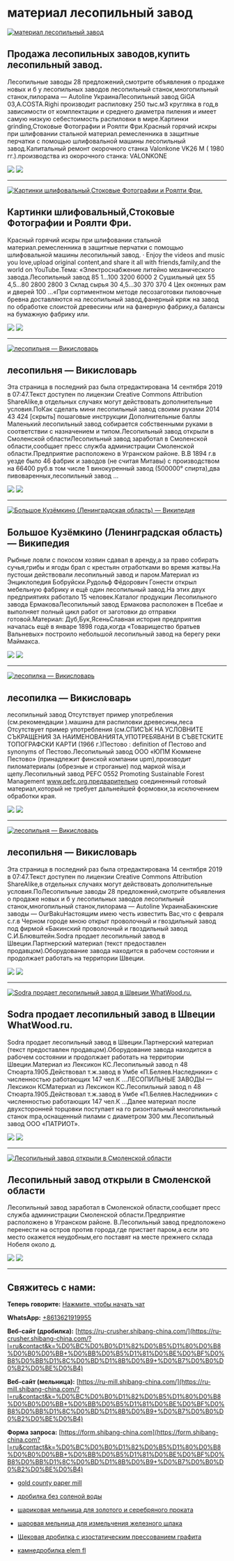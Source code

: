 # материал лесопильный завод

<a href="https://swt.shibang-china.com/?l=ru&img&k=%D0%BC%D0%B0%D1%82%D0%B5%D1%80%D0%B8%D0%B0%D0%BB+%D0%BB%D0%B5%D1%81%D0%BE%D0%BF%D0%B8%D0%BB%D1%8C%D0%BD%D1%8B%D0%B9+%D0%B7%D0%B0%D0%B2%D0%BE%D0%B4" target="_blank">![материал лесопильный завод](http://static.shibang-china.com/all-800x300/490.jpg)</a>

## Продажа лесопильных заводов,купить лесопильный завод.
Лесопильные заводы 28 предложений,смотрите объявления о продаже новых и б у лесопильных заводов лесопильный станок,многопильный станок,пилорама — Autoline УкраинаЛесопильный завод GiGA 03,A.COSTA.Righi производит распиловку 250 тыс.м3 кругляка в год,в зависимости от комплектации и среднего диаметра пиления и имеет самую низкую себестоимость распиловки в мире.Картинки grinding,Стоковые Фотографии и Роялти Фри.Красный горячий искры при шлифовании стальной материал.ремесленника в защитные перчатки с помощью шлифовальной машины лесопильный завод.Капитальный ремонт окорочного станка Valonkone VK26 M ( 1980 гг.).производства из окорочного станка: VALONKONE


<a href="https://whatsapp.shibangsoft.com/WhatsApp.php" target="_blank" title="WhatsApp">![](http://static.shibang-china.com/icon/whatsapp.png)</a> <a href="https://swt.shibang-china.com/?l=ru&icon&k=%D0%BC%D0%B0%D1%82%D0%B5%D1%80%D0%B8%D0%B0%D0%BB+%D0%BB%D0%B5%D1%81%D0%BE%D0%BF%D0%B8%D0%BB%D1%8C%D0%BD%D1%8B%D0%B9+%D0%B7%D0%B0%D0%B2%D0%BE%D0%B4" target="_blank">![](http://static.shibang-china.com/icon/chat-ru.png)</a>

---

<a href="https://swt.shibang-china.com/?l=ru&img&k=%D0%BC%D0%B0%D1%82%D0%B5%D1%80%D0%B8%D0%B0%D0%BB+%D0%BB%D0%B5%D1%81%D0%BE%D0%BF%D0%B8%D0%BB%D1%8C%D0%BD%D1%8B%D0%B9+%D0%B7%D0%B0%D0%B2%D0%BE%D0%B4" target="_blank">![Картинки шлифовальный,Стоковые Фотографии и Роялти Фри.](http://static.shibang-china.com/all-800x300/226.jpg)</a>

## Картинки шлифовальный,Стоковые Фотографии и Роялти Фри.
Красный горячий искры при шлифовании стальной материал.ремесленника в защитные перчатки с помощью шлифовальной машины лесопильный завод.&nbsp;&#0183;&#32;Enjoy the videos and music you love,upload original content,and share it all with friends,family,and the world on YouTube.Тема: &#171;Электроснабжение литейно механического завода.Лесопильный завод 85 1…100 3200 6000 2 Сушильный цех 55 4,5…80 2800 2800 3 Склад сырья 30 4,5…30 370 370 4 Цех оконных рам и дверей 100 …&#171;При сортиментном методе лесозаготовки пиловочные бревна доставляются на лесопильный завод,фанерный кряж на завод по обработке слоистой древесины или на фанерную фабрику,а балансы на бумажную фабрику или.


<a href="https://whatsapp.shibangsoft.com/WhatsApp.php" target="_blank" title="WhatsApp">![](http://static.shibang-china.com/icon/whatsapp.png)</a> <a href="https://swt.shibang-china.com/?l=ru&icon&k=%D0%BC%D0%B0%D1%82%D0%B5%D1%80%D0%B8%D0%B0%D0%BB+%D0%BB%D0%B5%D1%81%D0%BE%D0%BF%D0%B8%D0%BB%D1%8C%D0%BD%D1%8B%D0%B9+%D0%B7%D0%B0%D0%B2%D0%BE%D0%B4" target="_blank">![](http://static.shibang-china.com/icon/chat-ru.png)</a>

---

<a href="https://swt.shibang-china.com/?l=ru&img&k=%D0%BC%D0%B0%D1%82%D0%B5%D1%80%D0%B8%D0%B0%D0%BB+%D0%BB%D0%B5%D1%81%D0%BE%D0%BF%D0%B8%D0%BB%D1%8C%D0%BD%D1%8B%D0%B9+%D0%B7%D0%B0%D0%B2%D0%BE%D0%B4" target="_blank">![лесопильня — Викисловарь](http://static.shibang-china.com/all-800x300/1368.jpg)</a>

## лесопильня — Викисловарь
Эта страница в последний раз была отредактирована 14 сентября 2019 в 07:47.Текст доступен по лицензии Creative Commons Attribution ShareAlike,в отдельных случаях могут действовать дополнительные условия.ПоКак сделать мини лесопильный завод своими руками 2014 43 424 [скрыть] пошаговые инструкции Дополнительные баллы Маленький лесопильный завод собирается собственными руками в соответствии с назначением и типом.Лесопильный завод открыли в Смоленской областиЛесопильный завод заработал в Смоленской области,сообщает пресс служба администрации Смоленской области.Предприятие расположено в Угранском районе. В.В 1894 г.в уезде было 46 фабрик и заводов (не считая Митавы) с производством на 66400 руб.в том числе 1 винокуренный завод (500000&#176; спирта),два пивоваренных,лесопильный завод …


<a href="https://whatsapp.shibangsoft.com/WhatsApp.php" target="_blank" title="WhatsApp">![](http://static.shibang-china.com/icon/whatsapp.png)</a> <a href="https://swt.shibang-china.com/?l=ru&icon&k=%D0%BC%D0%B0%D1%82%D0%B5%D1%80%D0%B8%D0%B0%D0%BB+%D0%BB%D0%B5%D1%81%D0%BE%D0%BF%D0%B8%D0%BB%D1%8C%D0%BD%D1%8B%D0%B9+%D0%B7%D0%B0%D0%B2%D0%BE%D0%B4" target="_blank">![](http://static.shibang-china.com/icon/chat-ru.png)</a>

---

<a href="https://swt.shibang-china.com/?l=ru&img&k=%D0%BC%D0%B0%D1%82%D0%B5%D1%80%D0%B8%D0%B0%D0%BB+%D0%BB%D0%B5%D1%81%D0%BE%D0%BF%D0%B8%D0%BB%D1%8C%D0%BD%D1%8B%D0%B9+%D0%B7%D0%B0%D0%B2%D0%BE%D0%B4" target="_blank">![Большое Кузёмкино (Ленинградская область) — Википедия](http://static.shibang-china.com/all-800x300/1140.jpg)</a>

## Большое Кузёмкино (Ленинградская область) — Википедия
Рыбные ловли с покосом хозяин сдавал в аренду,а за право собирать сучья,грибы и ягоды брал с крестьян отработками во время жатвы.На пустоши действовали лесопильный завод и паром.Материал из Энциклопедия Бобруйски.Рудольф Фёдорович Гонести открыл мебельную фабрику и ещё один лесопильный завод.На этих двух предприятиях работало 15 человек.Каталог продукции Лесопильного завода ЕрмаковаЛесопильный завод Ермакова расположен в Псебае и выполняет полный цикл работ от заготовки до отправки готовой.Материал: Дуб,Бук,ЯсеньСлавная история предприятия началась ещё в январе 1898 года,когда &#171;Товарищество братьев Вальневых&#187; построило небольшой лесопильный завод на берегу реки Маймакса.


<a href="https://whatsapp.shibangsoft.com/WhatsApp.php" target="_blank" title="WhatsApp">![](http://static.shibang-china.com/icon/whatsapp.png)</a> <a href="https://swt.shibang-china.com/?l=ru&icon&k=%D0%BC%D0%B0%D1%82%D0%B5%D1%80%D0%B8%D0%B0%D0%BB+%D0%BB%D0%B5%D1%81%D0%BE%D0%BF%D0%B8%D0%BB%D1%8C%D0%BD%D1%8B%D0%B9+%D0%B7%D0%B0%D0%B2%D0%BE%D0%B4" target="_blank">![](http://static.shibang-china.com/icon/chat-ru.png)</a>

---

<a href="https://swt.shibang-china.com/?l=ru&img&k=%D0%BC%D0%B0%D1%82%D0%B5%D1%80%D0%B8%D0%B0%D0%BB+%D0%BB%D0%B5%D1%81%D0%BE%D0%BF%D0%B8%D0%BB%D1%8C%D0%BD%D1%8B%D0%B9+%D0%B7%D0%B0%D0%B2%D0%BE%D0%B4" target="_blank">![лесопилка — Викисловарь](http://static.shibang-china.com/all-800x300/1338.jpg)</a>

## лесопилка — Викисловарь
лесопильный завод Отсутствует пример употребления (см.рекомендации ).машина для распиловки древесины,леса Отсутствует пример употребления (см.СПИСЪК НА УСЛОВНИТЕ СЪКРАЩЕНИЯ ЗА НАИМЕНОВАНИЯТА,УПОТРЕБЯВАНИ В СЪВЕТСКИТЕ ТОПОГРАФСКИ КАРТИ (1966 г.)Пестово : definition of Пестово and synonyms of Пестово.Лесопильный завод ООО &#171;ЮПМ Кюммене Пестово&#187; (принадлежит финской компании upm),производит пиломатериалы (обрезные и строганые) под маркой wisa,и щепу.Лесопильный завод PEFC 0552 Promoting Sustainable Forest Management www.pefc.org.предварительно соединенный готовый материал,который не требует дальнейшей формовки,за исключением обработки края.


<a href="https://whatsapp.shibangsoft.com/WhatsApp.php" target="_blank" title="WhatsApp">![](http://static.shibang-china.com/icon/whatsapp.png)</a> <a href="https://swt.shibang-china.com/?l=ru&icon&k=%D0%BC%D0%B0%D1%82%D0%B5%D1%80%D0%B8%D0%B0%D0%BB+%D0%BB%D0%B5%D1%81%D0%BE%D0%BF%D0%B8%D0%BB%D1%8C%D0%BD%D1%8B%D0%B9+%D0%B7%D0%B0%D0%B2%D0%BE%D0%B4" target="_blank">![](http://static.shibang-china.com/icon/chat-ru.png)</a>

---

<a href="https://swt.shibang-china.com/?l=ru&img&k=%D0%BC%D0%B0%D1%82%D0%B5%D1%80%D0%B8%D0%B0%D0%BB+%D0%BB%D0%B5%D1%81%D0%BE%D0%BF%D0%B8%D0%BB%D1%8C%D0%BD%D1%8B%D0%B9+%D0%B7%D0%B0%D0%B2%D0%BE%D0%B4" target="_blank">![лесопильня — Викисловарь](http://static.shibang-china.com/all-800x300/1354.jpg)</a>

## лесопильня — Викисловарь
Эта страница в последний раз была отредактирована 14 сентября 2019 в 07:47.Текст доступен по лицензии Creative Commons Attribution ShareAlike,в отдельных случаях могут действовать дополнительные условия.ПоЛесопильные заводы 28 предложений,смотрите объявления о продаже новых и б у лесопильных заводов лесопильный станок,многопильный станок,пилорама — Autoline УкраинаБакинские заводы — OurBakuНастоящим имею честь известить Вас,что с февраля с.г.в Черном городе мною открыт проволочный и гвоздильный завод под фирмой &#171;Бакинский проволочный и гвоздильный завод С.И.Блювштейн.Sodra продает лесопильный завод в Швеции.Партнерский материал (текст предоставлен продавцом).Оборудование завода находится в рабочем состоянии и продолжает работать на территории Швеции.


<a href="https://whatsapp.shibangsoft.com/WhatsApp.php" target="_blank" title="WhatsApp">![](http://static.shibang-china.com/icon/whatsapp.png)</a> <a href="https://swt.shibang-china.com/?l=ru&icon&k=%D0%BC%D0%B0%D1%82%D0%B5%D1%80%D0%B8%D0%B0%D0%BB+%D0%BB%D0%B5%D1%81%D0%BE%D0%BF%D0%B8%D0%BB%D1%8C%D0%BD%D1%8B%D0%B9+%D0%B7%D0%B0%D0%B2%D0%BE%D0%B4" target="_blank">![](http://static.shibang-china.com/icon/chat-ru.png)</a>

---

<a href="https://swt.shibang-china.com/?l=ru&img&k=%D0%BC%D0%B0%D1%82%D0%B5%D1%80%D0%B8%D0%B0%D0%BB+%D0%BB%D0%B5%D1%81%D0%BE%D0%BF%D0%B8%D0%BB%D1%8C%D0%BD%D1%8B%D0%B9+%D0%B7%D0%B0%D0%B2%D0%BE%D0%B4" target="_blank">![Sodra продает лесопильный завод в Швеции WhatWood.ru.](http://static.shibang-china.com/all-800x300/40.jpg)</a>

## Sodra продает лесопильный завод в Швеции WhatWood.ru.
Sodra продает лесопильный завод в Швеции.Партнерский материал (текст предоставлен продавцом).Оборудование завода находится в рабочем состоянии и продолжает работать на территории Швеции.Материал из Лексикон КС.Лесопильный завод n 48 Стюарта.1905.Действовал т.ж.завод в Умбе &#171;П.Беляев.Наследники&#187; с численностью работающих 147 чел.К …ЛЕСОПИЛЬНЫЕ ЗАВОДЫ — Лексикон КСМатериал из Лексикон КС.Лесопильный завод n 48 Стюарта.1905.Действовал т.ж.завод в Умбе &#171;П.Беляев.Наследники&#187; с численностью работающих 147 чел.К …Далее материал после двухсторонней торцовки поступает на го ризонтальный многопильный станок mpa,оснащенный пилами с диаметром 300 мм.Лесопильный завод ООО &#171;ПАТРИОТ&#187;.


<a href="https://whatsapp.shibangsoft.com/WhatsApp.php" target="_blank" title="WhatsApp">![](http://static.shibang-china.com/icon/whatsapp.png)</a> <a href="https://swt.shibang-china.com/?l=ru&icon&k=%D0%BC%D0%B0%D1%82%D0%B5%D1%80%D0%B8%D0%B0%D0%BB+%D0%BB%D0%B5%D1%81%D0%BE%D0%BF%D0%B8%D0%BB%D1%8C%D0%BD%D1%8B%D0%B9+%D0%B7%D0%B0%D0%B2%D0%BE%D0%B4" target="_blank">![](http://static.shibang-china.com/icon/chat-ru.png)</a>

---

<a href="https://swt.shibang-china.com/?l=ru&img&k=%D0%BC%D0%B0%D1%82%D0%B5%D1%80%D0%B8%D0%B0%D0%BB+%D0%BB%D0%B5%D1%81%D0%BE%D0%BF%D0%B8%D0%BB%D1%8C%D0%BD%D1%8B%D0%B9+%D0%B7%D0%B0%D0%B2%D0%BE%D0%B4" target="_blank">![Лесопильный завод открыли в Смоленской области](http://static.shibang-china.com/all-800x300/333.jpg)</a>

## Лесопильный завод открыли в Смоленской области
Лесопильный завод заработал в Смоленской области,сообщает пресс служба администрации Смоленской области.Предприятие расположено в Угранском районе. В.Лесопильный завод предположено перенести на остров против города,где пристает паром,а если это место окажется неудобным,его поставят на месте прежнего склада Нобеля около д.

<a href="https://whatsapp.shibangsoft.com/WhatsApp.php" target="_blank" title="WhatsApp">![](http://static.shibang-china.com/icon/whatsapp.png)</a> <a href="https://swt.shibang-china.com/?l=ru&icon&k=%D0%BC%D0%B0%D1%82%D0%B5%D1%80%D0%B8%D0%B0%D0%BB+%D0%BB%D0%B5%D1%81%D0%BE%D0%BF%D0%B8%D0%BB%D1%8C%D0%BD%D1%8B%D0%B9+%D0%B7%D0%B0%D0%B2%D0%BE%D0%B4" target="_blank">![](http://static.shibang-china.com/icon/chat-ru.png)</a>

---
## Свяжитесь с нами:

**Теперь говорите:** [Нажмите, чтобы начать чат](https://swt.shibang-china.com?l=ru&contact&k=%D0%BC%D0%B0%D1%82%D0%B5%D1%80%D0%B8%D0%B0%D0%BB+%D0%BB%D0%B5%D1%81%D0%BE%D0%BF%D0%B8%D0%BB%D1%8C%D0%BD%D1%8B%D0%B9+%D0%B7%D0%B0%D0%B2%D0%BE%D0%B4)

**WhatsApp:**  [+8613621919955](https://whatsapp.shibangsoft.com/WhatsApp.php)

**Веб-сайт (дробилка):** [https://ru-crusher.shibang-china.com/](https://ru-crusher.shibang-china.com/?l=ru&contact&k=%D0%BC%D0%B0%D1%82%D0%B5%D1%80%D0%B8%D0%B0%D0%BB+%D0%BB%D0%B5%D1%81%D0%BE%D0%BF%D0%B8%D0%BB%D1%8C%D0%BD%D1%8B%D0%B9+%D0%B7%D0%B0%D0%B2%D0%BE%D0%B4)

**Веб-сайт (мельница):** [https://ru-mill.shibang-china.com/](https://ru-mill.shibang-china.com/?l=ru&contact&k=%D0%BC%D0%B0%D1%82%D0%B5%D1%80%D0%B8%D0%B0%D0%BB+%D0%BB%D0%B5%D1%81%D0%BE%D0%BF%D0%B8%D0%BB%D1%8C%D0%BD%D1%8B%D0%B9+%D0%B7%D0%B0%D0%B2%D0%BE%D0%B4)

**Форма запроса:** [https://form.shibang-china.com](https://form.shibang-china.com?l=ru&contact&k=%D0%BC%D0%B0%D1%82%D0%B5%D1%80%D0%B8%D0%B0%D0%BB+%D0%BB%D0%B5%D1%81%D0%BE%D0%BF%D0%B8%D0%BB%D1%8C%D0%BD%D1%8B%D0%B9+%D0%B7%D0%B0%D0%B2%D0%BE%D0%B4)

* [gold county paper mill](../131/gold%20county%20paper%20mill.md)

* [дробилка без соленой воды](../134/%D0%B4%D1%80%D0%BE%D0%B1%D0%B8%D0%BB%D0%BA%D0%B0%20%D0%B1%D0%B5%D0%B7%20%D1%81%D0%BE%D0%BB%D0%B5%D0%BD%D0%BE%D0%B9%20%D0%B2%D0%BE%D0%B4%D1%8B.md)

* [шариковая мельница для золотого и серебряного проката](../133/%D1%88%D0%B0%D1%80%D0%B8%D0%BA%D0%BE%D0%B2%D0%B0%D1%8F%20%D0%BC%D0%B5%D0%BB%D1%8C%D0%BD%D0%B8%D1%86%D0%B0%20%D0%B4%D0%BB%D1%8F%20%D0%B7%D0%BE%D0%BB%D0%BE%D1%82%D0%BE%D0%B3%D0%BE%20%D0%B8%20%D1%81%D0%B5%D1%80%D0%B5%D0%B1%D1%80%D1%8F%D0%BD%D0%BE%D0%B3%D0%BE%20%D0%BF%D1%80%D0%BE%D0%BA%D0%B0%D1%82%D0%B0.md)

* [шаровая мельница для измельчения железного шлака](../132/%D1%88%D0%B0%D1%80%D0%BE%D0%B2%D0%B0%D1%8F%20%D0%BC%D0%B5%D0%BB%D1%8C%D0%BD%D0%B8%D1%86%D0%B0%20%D0%B4%D0%BB%D1%8F%20%D0%B8%D0%B7%D0%BC%D0%B5%D0%BB%D1%8C%D1%87%D0%B5%D0%BD%D0%B8%D1%8F%20%D0%B6%D0%B5%D0%BB%D0%B5%D0%B7%D0%BD%D0%BE%D0%B3%D0%BE%20%D1%88%D0%BB%D0%B0%D0%BA%D0%B0.md)

* [Щековая дробилка с изостатическим прессованием графита](../133/%D0%A9%D0%B5%D0%BA%D0%BE%D0%B2%D0%B0%D1%8F%20%D0%B4%D1%80%D0%BE%D0%B1%D0%B8%D0%BB%D0%BA%D0%B0%20%D1%81%20%D0%B8%D0%B7%D0%BE%D1%81%D1%82%D0%B0%D1%82%D0%B8%D1%87%D0%B5%D1%81%D0%BA%D0%B8%D0%BC%20%D0%BF%D1%80%D0%B5%D1%81%D1%81%D0%BE%D0%B2%D0%B0%D0%BD%D0%B8%D0%B5%D0%BC%20%D0%B3%D1%80%D0%B0%D1%84%D0%B8%D1%82%D0%B0.md)

* [камнедробилка elem fl](../132/%D0%BA%D0%B0%D0%BC%D0%BD%D0%B5%D0%B4%D1%80%D0%BE%D0%B1%D0%B8%D0%BB%D0%BA%D0%B0%20elem%20fl.md)